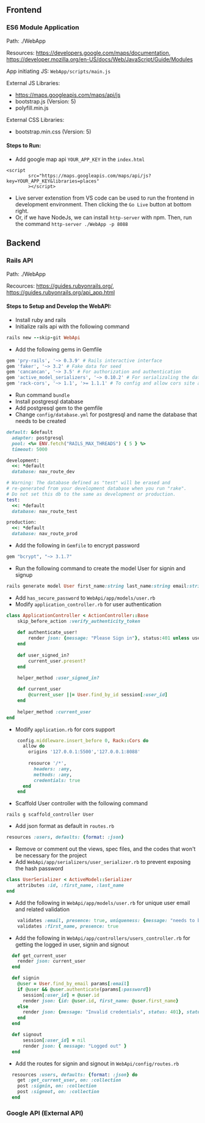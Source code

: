 ## Frontend
### ES6 Module Application
Path: ./WebApp

Resources: https://developers.google.com/maps/documentation, https://developer.mozilla.org/en-US/docs/Web/JavaScript/Guide/Modules

App initiating JS: `WebApp/scripts/main.js`

External JS Libraries:
* https://maps.googleapis.com/maps/api/js
* bootstrap.js (Version: 5)
* polyfill.min.js

External CSS Libraries:
* bootstrap.min.css (Version: 5)

#### Steps to Run:
* Add google map api `YOUR_APP_KEY` in the `index.html`
```
<script 
        src="https://maps.googleapis.com/maps/api/js?key=YOUR_APP_KEY&libraries=places"
        ></script>
```
* Live server extenstion from VS code can be used to run the frontend in development environment. Then clicking the `Go Live` button at bottom right.
* Or, if we have NodeJs, we can install `http-server` with npm. Then, run the command `http-server ./WebApp -p 8088`

## Backend
### Rails API 
Path: ./WebApp

Recources: https://guides.rubyonrails.org/, https://guides.rubyonrails.org/api_app.html

#### Steps to Setup and Develop the WebAPI:
* Install ruby and rails
* Initialize rails api with the following command
```ruby
rails new --skip-git WebApi
```
* Add the following gems in Gemfile
```ruby
gem 'pry-rails', '~> 0.3.9' # Rails interactive interface
gem 'faker', '~> 3.2' # Fake data for seed
gem 'cancancan', '~> 3.5' # For authorization and authentication
gem 'active_model_serializers', '~> 0.10.2' # For serializaling the data from active model
gem 'rack-cors', '~> 1.1', '>= 1.1.1' # To config and allow cors site api call 
```
* Run command `bundle`
* Install postgresql database
* Add postgresql gem to the gemfile
* Change `config/database.yml` for postgresql and name the database that needs to be created
```ruby
default: &default
  adapter: postgresql
  pool: <%= ENV.fetch("RAILS_MAX_THREADS") { 5 } %>
  timeout: 5000

development:
  <<: *default
  database: nav_route_dev

# Warning: The database defined as "test" will be erased and
# re-generated from your development database when you run "rake".
# Do not set this db to the same as development or production.
test:
  <<: *default
  database: nav_route_test

production:
  <<: *default
  database: nav_route_prod

```
* Add the following in `Gemfile` to encrypt password
```ruby
gem "bcrypt", "~> 3.1.7"
```
* Run the following command to create the model User for signin and signup
```ruby
rails generate model User first_name:string last_name:string email:string password_digest:string
```
* Add `has_secure_password` to `WebApi/app/models/user.rb`
* Modify `application_controller.rb` for user authentication
```ruby
class ApplicationController < ActionController::Base
    skip_before_action :verify_authenticity_token
    
    def authenticate_user!
        render json: {message: "Please Sign in"}, status:401 unless user_signed_in?
    end
    
    def user_signed_in?
        current_user.present?
    end
    
    helper_method :user_signed_in?

    def current_user
        @current_user ||= User.find_by_id session[:user_id]
    end
    
    helper_method :current_user
end
```
* Modify `application.rb` for cors support
```ruby
    config.middleware.insert_before 0, Rack::Cors do
      allow do
        origins '127.0.0.1:5500','127.0.0.1:8088'
        
        resource '/*', 
          headers: :any, 
          methods: :any,
          credentials: true
      end
    end
```
* Scaffold User controller with the following command
```
rails g scaffold_controller User
```
* Add json format as default in `routes.rb`
```ruby
resources :users, defaults: {format: :json}
```
* Remove or comment out the views, spec files, and the codes that won't be necessary for the project
* Add `WebApi/app/serializers/user_serializer.rb` to prevent exposing the hash password
```ruby
class UserSerializer < ActiveModel::Serializer
    attributes :id, :first_name, :last_name
end
```
* Add the following in `WebApi/app/models/user.rb` for unique user email and related validation
```ruby
    validates :email, presence: true, uniqueness: {message: "needs to be unique!", case_sensitive: false}
    validates :first_name, presence: true
```
* Add the following in `WebApi/app/controllers/users_controller.rb` for getting the logged in user, signin and signout
```ruby
  def get_current_user
    render json: current_user
  end

  def signin
    @user = User.find_by_email params[:email]
    if @user && @user.authenticate(params[:password])
      session[:user_id] = @user.id
      render json: {id: @user.id, first_name: @user.first_name}
    else
      render json: {message: "Invalid credentials", status: 401}, status: 401
    end
  end

  def signout
      session[:user_id] = nil
      render json: { message: "Logged out" }
  end

```
* Add the routes for signin and signout in `WebApi/config/routes.rb`
```ruby
  resources :users, defaults: {format: :json} do
    get :get_current_user, on: :collection
    post :signin, on: :collection
    post :signout, on: :collection
  end
``` 
### Google API (External API)
